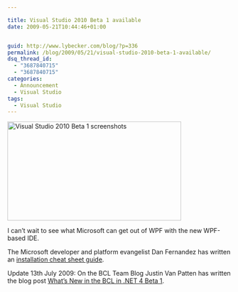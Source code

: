 ```yaml
---

title: Visual Studio 2010 Beta 1 available
date: 2009-05-21T10:44:46+01:00


guid: http://www.lybecker.com/blog/?p=336
permalink: /blog/2009/05/21/visual-studio-2010-beta-1-available/
dsq_thread_id:
  - "3687840715"
  - "3687840715"
categories:
  - Announcement
  - Visual Studio
tags:
  - Visual Studio
---
```

[<img loading="lazy" class="aligncenter size-full wp-image-337" title="Visual Studio 2010 Beta 1 screenshots" src="http://www.lybecker.com/blog/wp-content/uploads/visualstudio2010beta1.png" alt="Visual Studio 2010 Beta 1 screenshots" width="391" height="223" />](http://www.lybecker.com/blog/wp-content/uploads/visualstudio2010beta1.png)

I can&#8217;t wait to see what Microsoft can get out of WPF with the new WPF-based IDE.

The Microsoft developer and platform evangelist Dan Fernandez has written an [installation cheat sheet guide](http://blogs.msdn.com/danielfe/archive/2009/05/20/visual-studio-2010-beta-1-cheat-sheet.aspx).

Update 13th July 2009: On the BCL Team Blog Justin Van Patten has written the blog post [What&#8217;s New in the BCL in .NET 4 Beta 1](http://blogs.msdn.com/bclteam/archive/2009/05/22/what-s-new-in-the-bcl-in-net-4-beta-1-justin-van-patten.aspx "What's New in the BCL in .NET 4 Beta 1").
